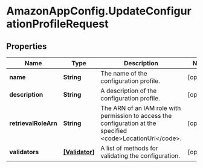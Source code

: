 # AmazonAppConfig.UpdateConfigurationProfileRequest

## Properties

Name | Type | Description | Notes
------------ | ------------- | ------------- | -------------
**name** | **String** | The name of the configuration profile. | [optional] 
**description** | **String** | A description of the configuration profile. | [optional] 
**retrievalRoleArn** | **String** | The ARN of an IAM role with permission to access the configuration at the specified &lt;code&gt;LocationUri&lt;/code&gt;. | [optional] 
**validators** | [**[Validator]**](Validator.md) | A list of methods for validating the configuration. | [optional] 


